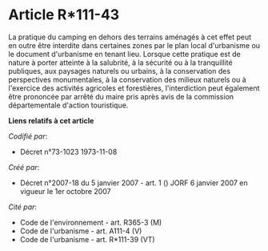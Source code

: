 # Article R*111-43

La pratique du camping en dehors des terrains aménagés à cet effet peut en outre être interdite dans certaines zones par le
plan local d'urbanisme ou le document d'urbanisme en tenant lieu. Lorsque cette pratique est de nature à porter atteinte à la
salubrité, à la sécurité ou à la tranquillité publiques, aux paysages naturels ou urbains, à la conservation des perspectives
monumentales, à la conservation des milieux naturels ou à l'exercice des activités agricoles et forestières, l'interdiction
peut également être prononcée par arrêté du maire pris après avis de la commission départementale d'action touristique.

**Liens relatifs à cet article**

_Codifié par_:

  - Décret n°73-1023 1973-11-08

_Créé par_:

  - Décret n°2007-18 du 5 janvier 2007 - art. 1 () JORF 6 janvier 2007 en vigueur le 1er octobre 2007

_Cité par_:

  - Code de l'environnement - art. R365-3 (M)
  - Code de l'urbanisme - art. A111-4 (V)
  - Code de l'urbanisme - art. R*111-39 (VT)
